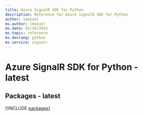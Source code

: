 ```yaml
---
title: Azure SignalR SDK for Python
description: Reference for Azure SignalR SDK for Python
author: lmazuel
ms.author: lmazuel
ms.data: 03/29/2023
ms.topic: reference
ms.devlang: python
ms.service: signalr
---
```

# Azure SignalR SDK for Python - latest
## Packages - latest
[!INCLUDE [packages](signalr-index.md)]